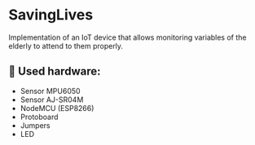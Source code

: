 # SavingLives
Implementation of an IoT device that allows monitoring variables of the elderly to attend to them properly.

## 🚀 Used hardware:

* Sensor MPU6050
* Sensor AJ-SR04M
* NodeMCU (ESP8266)
* Protoboard 
* Jumpers
* LED
